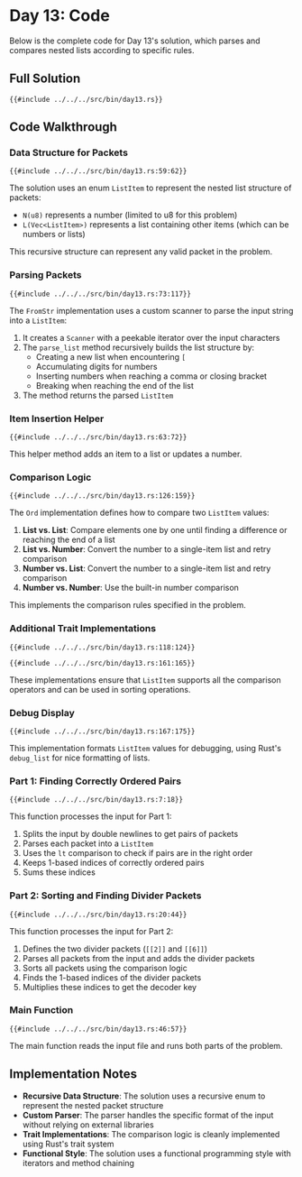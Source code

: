 # Day 13: Code

Below is the complete code for Day 13's solution, which parses and compares nested lists according to specific rules.

## Full Solution

```rust,no_run,noplayground
{{#include ../../../src/bin/day13.rs}}
```

## Code Walkthrough

### Data Structure for Packets

```rust,no_run,noplayground
{{#include ../../../src/bin/day13.rs:59:62}}
```

The solution uses an enum `ListItem` to represent the nested list structure of packets:
- `N(u8)` represents a number (limited to u8 for this problem)
- `L(Vec<ListItem>)` represents a list containing other items (which can be numbers or lists)

This recursive structure can represent any valid packet in the problem.

### Parsing Packets

```rust,no_run,noplayground
{{#include ../../../src/bin/day13.rs:73:117}}
```

The `FromStr` implementation uses a custom scanner to parse the input string into a `ListItem`:

1. It creates a `Scanner` with a peekable iterator over the input characters
2. The `parse_list` method recursively builds the list structure by:
   - Creating a new list when encountering `[`
   - Accumulating digits for numbers
   - Inserting numbers when reaching a comma or closing bracket
   - Breaking when reaching the end of the list
3. The method returns the parsed `ListItem`

### Item Insertion Helper

```rust,no_run,noplayground
{{#include ../../../src/bin/day13.rs:63:72}}
```

This helper method adds an item to a list or updates a number.

### Comparison Logic

```rust,no_run,noplayground
{{#include ../../../src/bin/day13.rs:126:159}}
```

The `Ord` implementation defines how to compare two `ListItem` values:

1. **List vs. List**: Compare elements one by one until finding a difference or reaching the end of a list
2. **List vs. Number**: Convert the number to a single-item list and retry comparison
3. **Number vs. List**: Convert the number to a single-item list and retry comparison
4. **Number vs. Number**: Use the built-in number comparison

This implements the comparison rules specified in the problem.

### Additional Trait Implementations

```rust,no_run,noplayground
{{#include ../../../src/bin/day13.rs:118:124}}
```

```rust,no_run,noplayground
{{#include ../../../src/bin/day13.rs:161:165}}
```

These implementations ensure that `ListItem` supports all the comparison operators and can be used in sorting operations.

### Debug Display

```rust,no_run,noplayground
{{#include ../../../src/bin/day13.rs:167:175}}
```

This implementation formats `ListItem` values for debugging, using Rust's `debug_list` for nice formatting of lists.

### Part 1: Finding Correctly Ordered Pairs

```rust,no_run,noplayground
{{#include ../../../src/bin/day13.rs:7:18}}
```

This function processes the input for Part 1:
1. Splits the input by double newlines to get pairs of packets
2. Parses each packet into a `ListItem`
3. Uses the `lt` comparison to check if pairs are in the right order
4. Keeps 1-based indices of correctly ordered pairs
5. Sums these indices

### Part 2: Sorting and Finding Divider Packets

```rust,no_run,noplayground
{{#include ../../../src/bin/day13.rs:20:44}}
```

This function processes the input for Part 2:
1. Defines the two divider packets (`[[2]]` and `[[6]]`)
2. Parses all packets from the input and adds the divider packets
3. Sorts all packets using the comparison logic
4. Finds the 1-based indices of the divider packets
5. Multiplies these indices to get the decoder key

### Main Function

```rust,no_run,noplayground
{{#include ../../../src/bin/day13.rs:46:57}}
```

The main function reads the input file and runs both parts of the problem.

## Implementation Notes

- **Recursive Data Structure**: The solution uses a recursive enum to represent the nested packet structure
- **Custom Parser**: The parser handles the specific format of the input without relying on external libraries
- **Trait Implementations**: The comparison logic is cleanly implemented using Rust's trait system
- **Functional Style**: The solution uses a functional programming style with iterators and method chaining
